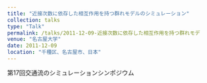 ```yaml
---
title: "近接次数に依存した相互作用を持つ群れモデルのシミュレーション"
collection: talks
type: "Talk"
permalink: /talks/2011-12-09-近接次数に依存した相互作用を持つ群れモデ
venue: "名古屋大学"
date: 2011-12-09
location: "千種区、名古屋市、日本"
---
```


第17回交通流のシミュレーションシンポジウム
